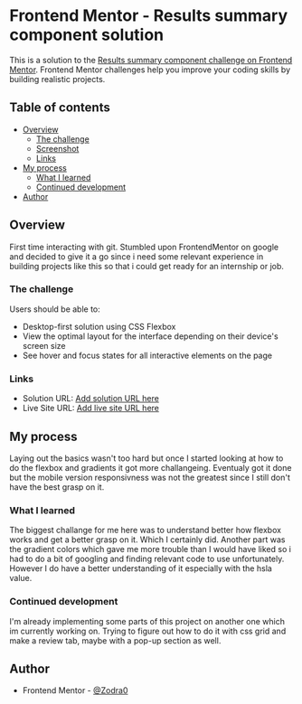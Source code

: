 # Frontend Mentor - Results summary component solution

This is a solution to the [Results summary component challenge on Frontend Mentor](https://www.frontendmentor.io/challenges/results-summary-component-CE_K6s0maV). Frontend Mentor challenges help you improve your coding skills by building realistic projects. 

## Table of contents

- [Overview](#overview)
  - [The challenge](#the-challenge)
  - [Screenshot](#screenshot)
  - [Links](#links)
- [My process](#my-process)
  - [What I learned](#what-i-learned)
  - [Continued development](#continued-development)
- [Author](#author)

## Overview
First time interacting with git.
Stumbled upon FrontendMentor on google and decided to give it a go since i need some relevant experience in building projects like this so that i could get ready for an internship or job.


### The challenge

Users should be able to:
- Desktop-first solution using CSS Flexbox
- View the optimal layout for the interface depending on their device's screen size
- See hover and focus states for all interactive elements on the page


### Links

- Solution URL: [Add solution URL here](https://www.frontendmentor.io/solutions/desktopfirst-solution-using-css-flexbox-hprHWG2YtR)
- Live Site URL: [Add live site URL here](https://zodra0.github.io/results-summary-challenge/)

## My process

Laying out the basics wasn't too hard but once I started looking at how to do the flexbox and gradients it got more challangeing. Eventualy got it done but the mobile version responsivness was not the greatest since I still don't have the best grasp on it.

### What I learned

The biggest challange for me here was to understand better how flexbox works and get a better grasp on it. Which I certainly did. Another part was the gradient colors which gave me more trouble than I would have liked so i had to do a bit of googling and finding relevant code to use unfortunately. However I do have a better understanding of it especially with the hsla value.


### Continued development

I'm already implementing some parts of this project on another one which im currently working on. Trying to figure out how to do it with css grid and make a review tab, maybe with a pop-up section as well.

## Author

- Frontend Mentor - [@Zodra0](https://www.frontendmentor.io/profile/Zodra0)

